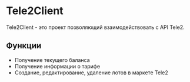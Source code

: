 # Tele2Client

Tele2Client - это проект позволяющий взаимодействовать с API Tele2.

## Функции

- Получение текущего баланса
- Получение информации о тарифе
- Создание, редактирование, удаление лотов в маркете Tele2